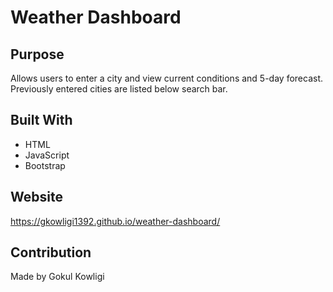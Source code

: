 # Weather Dashboard

## Purpose
Allows users to enter a city and view current conditions and 5-day forecast. Previously entered cities are listed below search bar.

## Built With
* HTML
* JavaScript
* Bootstrap

## Website
https://gkowligi1392.github.io/weather-dashboard/

## Contribution
Made by Gokul Kowligi

